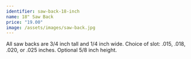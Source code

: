 ```yaml
---
identifier: saw-back-18-inch
name: 18" Saw Back
price: "19.00"
image: /assets/images/saw-back.jpg
---
```

All saw backs are 3/4 inch tall and 1/4 inch wide.  Choice of slot: .015, .018, .020, or .025 inches.  Optional 5/8 inch height.

